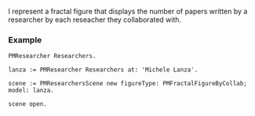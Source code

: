 I represent a fractal figure that displays the number of papers written by a researcher by each reseacher they collaborated with.

### Example

```st
PMResearcher Researchers.

lanza := PMResearcher Researchers at: 'Michele Lanza'.

scene := PMResearchersScene new figureType: PMFractalFigureByCollab; model: lanza.

scene open.
```